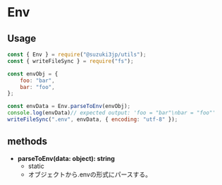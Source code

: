 # Env
## Usage
```js
const { Env } = require("@suzuki3jp/utils");
const { writeFileSync } = require("fs");

const envObj = {
    foo: "bar",
    bar: "foo",
};

const envData = Env.parseToEnv(envObj);
console.log(envData)// expected output: 'foo = "bar"\nbar = "foo"'
writeFileSync(".env", envData, { encoding: "utf-8" });
```
## methods
- **parseToEnv(data: object): string**
    - static
    - オブジェクトから.envの形式にパースする。